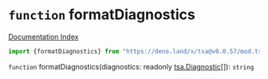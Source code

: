 # `function` formatDiagnostics

[Documentation Index](../README.md)

```ts
import {formatDiagnostics} from "https://deno.land/x/tsa@v0.0.57/mod.ts"
```

`function` formatDiagnostics(diagnostics: readonly [tsa.Diagnostic](../interface.Diagnostic/README.md)\[]): `string`

